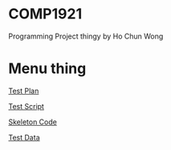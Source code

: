 # COMP1921
Programming Project thingy by Ho Chun Wong


# Menu thing

<a href="testPlan.md">Test Plan</a>

<a href="testScript9000.sh">Test Script</a>

<a href="mazeGame-skele.c">Skeleton Code</a>

<a href="">Test Data</a>